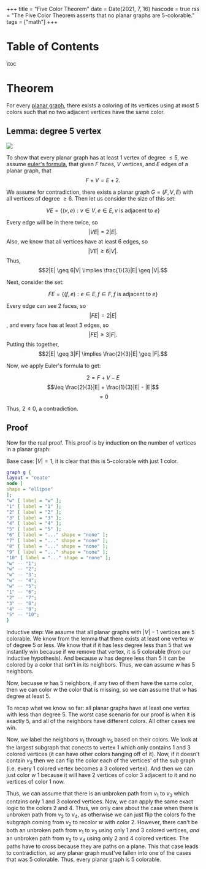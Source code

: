 +++
title = "Five Color Theorem"
date = Date(2021, 7, 16)
hascode = true
rss = "The Five Color Theorem asserts that no planar graphs are 5-colorable."
tags = ["math"]
+++
# Table of Contents
\toc

# Theorem

For every [planar graph](planar_graph.md.html), there exists a coloring of its vertices using
at most 5 colors such that no two adjacent vertices have the same color.

## Lemma: degree 5 vertex

![](../images/five_color_theorem1.svg)

To show that every planar graph has at least 1 vertex of degree $\leq 5$, we assume [euler's formula](euler_formula.md.html), that given $F$ faces, $V$
vertices, and $E$ edges of a planar graph, that $$F + V = E + 2.$$

We assume for contradiction, there exists a planar graph $G = (F, V, E)$ with all vertices of
degree $\geq 6$. Then let us consider the size of this set:

$$VE = \{(v,e) : v \in V, e \in E, v \text{ is adjacent to } e\}$$

Every edge will be in there twice, so $$|VE| = 2|E|.$$ Also, we know that all
vertices have at least 6 edges, so $$|VE| \geq 6|V|.$$ Thus, $$2|E| \geq 6|V|
\implies \frac{1}{3}|E| \geq |V|.$$

Next, consider the set:

$$FE = \{(f,e) : e \in E, f \in F, f \text{ is adjacent to } e\}$$

Every edge can see 2 faces, so $$|FE| = 2|E|$$, and every face has at least 3
edges, so $$|FE| \geq 3|F|.$$ Putting this together, $$2|E| \geq 3|F| \implies
\frac{2}{3}|E| \geq |F|.$$

Now, we apply Euler's formula to get:

$$2 = F + V - E$$
$$\leq \frac{2}{3}|E| + \frac{1}{3}|E| - |E|$$
$$= 0$$

Thus, $2 \leq 0$, a contradiction.

$$\tag*{$\Box$}$$

## Proof

Now for the real proof. This proof is by induction on the number of vertices in
a planar graph:

Base case: $|V|=1$, it is clear that this is 5-colorable with just 1 color.

```dot
graph g {
layout = "neato"
node [
shape = "ellipse"
];
"w" [ label = "w" ];
"1" [ label = "1" ];
"2" [ label = "2" ];
"3" [ label = "3" ];
"4" [ label = "4" ];
"5" [ label = "5" ];
"6" [ label = "..." shape = "none" ];
"7" [ label = "..." shape = "none" ];
"8" [ label = "..." shape = "none" ];
"9" [ label = "..." shape = "none" ];
"10" [ label = "..." shape = "none" ];
"w" -- "1";
"w" -- "2";
"w" -- "3";
"w" -- "4";
"w" -- "5";
"1" -- "6";
"2" -- "7";
"3" -- "8";
"4" -- "9";
"5" -- "10";
}
```

Inductive step: We assume that all planar graphs with $|V|-1$ vertices are 5
colorable. We know from the lemma that there exists at least one vertex $w$ of
degree 5 or less. We know that if it has less degree less than 5 that we instantly win because if
we remove that vertex, it is 5 colorable (from our inductive hypothesis). And
because $w$ has degree less than 5 it can be colored by a color that isn't in
its neighbors. Thus, we can assume $w$ has 5 neighbors.

Now, becuase $w$ has 5 neighbors, if any two of them have the same color, then we
can color $w$ the color that is missing, so we can assume that $w$ has degree at
least 5.

To recap what we know so far: all planar graphs have at least one vertex with less than
degree 5. The worst case scenario for our proof is when it is exactly 5, and all
of the neighbors have different colors. All other cases we win.

Now, we label the neighbors $v_1$ through $v_5$ based on their colors. We look
at the largest subgraph that conects to vertex $1$ which only contains $1$ and
$3$ colored vertices (it can have other colors hanging off of it). Now, if it
doesn't contain $v_3$ then we can flip the color each of the vertices' of the
sub graph (i.e. every $1$ colored vertex becomes a $3$ colored vertex). And then
we can just color $w$ $1$ because it will have 2 vertices of color $3$ adjacent
to it and no vertices of color $1$ now.

Thus, we can assume that there is an unbroken path from $v_1$ to $v_3$ which
contains only $1$ and $3$ colored vertices. Now, we can apply the same exact
logic to the colors $2$ and $4$. Thus, we only care about the case when there
is unbroken path from $v_2$ to $v_4$, as otherwise we can just flip the colors
fo the subgraph coming from $v_2$ to recolor $w$ with color $2$. However, there
can't be both an unbroken path from $v_1$ to $v_3$ using only $1$ and $3$
colored vertices, *and* an unbroken path from $v_2$ to $v_4$ using only $2$ and
$4$ colored vertices. The paths have to cross because they are paths on a plane.
This that case leads to contradiction, so any planar graph must've fallen into
one of the cases that was 5 colorable. Thus, every planar graph is 5 colorable.

$$\tag*{$\Box$}$$
